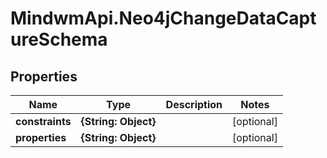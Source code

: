# MindwmApi.Neo4jChangeDataCaptureSchema

## Properties

Name | Type | Description | Notes
------------ | ------------- | ------------- | -------------
**constraints** | **{String: Object}** |  | [optional] 
**properties** | **{String: Object}** |  | [optional] 


